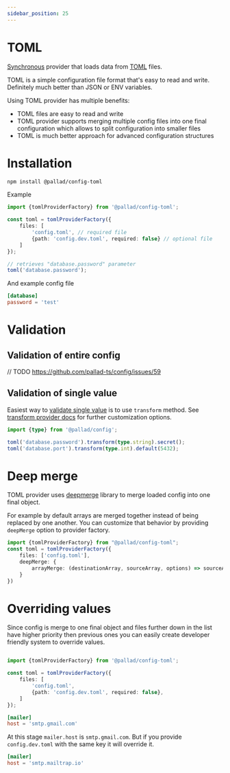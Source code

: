 ```yaml
---
sidebar_position: 25
---
```


# TOML

[Synchronous](./#introduction-to-providers) provider that loads data
from [TOML](https://toml.io/en/) files.

TOML is a simple configuration file format that's easy to read and write. Definitely much better than JSON or ENV variables.

Using TOML provider has multiple benefits:
* TOML files are easy to read and write
* TOML provider supports merging multiple config files into one final configuration which allows to split configuration into smaller files
* TOML is much better approach for advanced configuration structures

# Installation

```bash npm2yarn
npm install @pallad/config-toml
```

Example
```ts
import {tomlProviderFactory} from '@pallad/config-toml';

const toml = tomlProviderFactory({
    files: [
        'config.toml', // required file
        {path: 'config.dev.toml', required: false} // optional file
    ]
});

// retrieves "database.password" parameter
toml('database.password');
```

And example config file
```toml title="config.toml"
[database]
password = 'test'
```

# Validation

## Validation of entire config
// TODO https://github.com/pallad-ts/config/issues/59

## Validation of single value

Easiest way to [validate single value](../transforming-values#validation) is to use `transform` method. 
See [transform provider docs](../transforming-values) for further customization options.

```ts
import {type} from '@pallad/config';

toml('database.password').transform(type.string).secret();
toml('database.port').transform(type.int).default(5432);
```

# Deep merge

TOML provider uses [deepmerge](https://www.npmjs.com/package/deepmerge) library to merge loaded config into one final object.

For example by default arrays are merged together instead of being replaced by one another. 
You can customize that behavior by providing `deepMerge` option to provider factory.

```ts
import {tomlProviderFactory} from "@pallad/config-toml"; 
const toml = tomlProviderFactory({
    files: ['config.toml'],
    deepMerge: {
        arrayMerge: (destinationArray, sourceArray, options) => sourceArray // overrides previous array with new one
    }
})
``` 

# Overriding values
Since config is merge to one final object and files further down in the list have 
higher priority then previous ones you can easily create developer friendly system to override values.

```ts

import {tomlProviderFactory} from '@pallad/config-toml';

const toml = tomlProviderFactory({
    files: [
        'config.toml',
        {path: 'config.dev.toml', required: false},
    ]
});

```

```toml title="config.toml"
[mailer]
host = 'smtp.gmail.com'
```

At this stage `mailer.host` is `smtp.gmail.com`. But if you provide `config.dev.toml` with the same key it will override it.

```toml title="config.dev.toml"
[mailer]
host = 'smtp.mailtrap.io'
```


